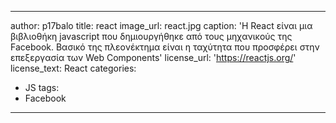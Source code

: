 
---
author: p17balo
title: react
image_url: react.jpg
caption: 'Η React είναι μια βιβλιοθήκη javascript που δημιουργήθηκε από τους μηχανικούς της Facebook. Βασικό της πλεονέκτημα είναι η ταχύτητα που προσφέρει στην επεξεργασία των Web Components'
license_url: 'https://reactjs.org/'
license_text: React
categories:
  - JS
tags:
  - Facebook
---
